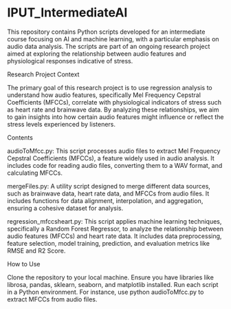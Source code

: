 # IPUT_IntermediateAI

This repository contains Python scripts developed for an intermediate course focusing on AI and machine learning, with a particular emphasis on audio data analysis. The scripts are part of an ongoing research project aimed at exploring the relationship between audio features and physiological responses indicative of stress.

Research Project Context

The primary goal of this research project is to use regression analysis to understand how audio features, specifically Mel Frequency Cepstral Coefficients (MFCCs), correlate with physiological indicators of stress such as heart rate and brainwave data. By analyzing these relationships, we aim to gain insights into how certain audio features might influence or reflect the stress levels experienced by listeners.

Contents

audioToMfcc.py: This script processes audio files to extract Mel Frequency Cepstral Coefficients (MFCCs), a feature widely used in audio analysis. It includes code for reading audio files, converting them to a WAV format, and calculating MFCCs.

mergeFiles.py: A utility script designed to merge different data sources, such as brainwave data, heart rate data, and MFCCs from audio files. It includes functions for data alignment, interpolation, and aggregation, ensuring a cohesive dataset for analysis.

regression_mfccsheart.py: This script applies machine learning techniques, specifically a Random Forest Regressor, to analyze the relationship between audio features (MFCCs) and heart rate data. It includes data preprocessing, feature selection, model training, prediction, and evaluation metrics like RMSE and R2 Score.

How to Use

Clone the repository to your local machine.
Ensure you have libraries like librosa, pandas, sklearn, seaborn, and matplotlib installed.
Run each script in a Python environment. For instance, use python audioToMfcc.py to extract MFCCs from audio files.
